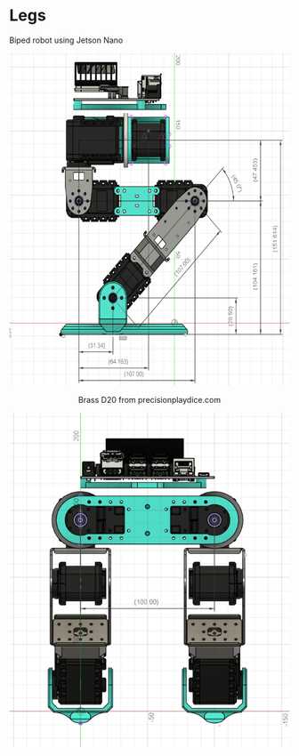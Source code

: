 # Legs
Biped robot using Jetson Nano

<p align="center">
  <img src="https://github.com/ethan-blomberg/Legs/blob/main/leg_dims_side.png" width = "596" height = "599"/>
</p>
<p align="center">
Brass D20 from precisionplaydice.com
</p>

![alt text](https://github.com/ethan-blomberg/Legs/blob/main/leg_dims_front.png?raw=true)
